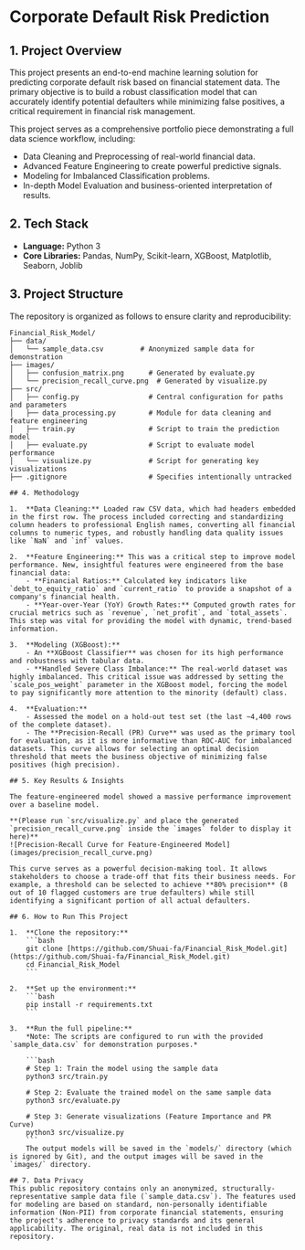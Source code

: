 # Corporate Default Risk Prediction

## 1. Project Overview

This project presents an end-to-end machine learning solution for predicting corporate default risk based on financial statement data. The primary objective is to build a robust classification model that can accurately identify potential defaulters while minimizing false positives, a critical requirement in financial risk management.

This project serves as a comprehensive portfolio piece demonstrating a full data science workflow, including:
- Data Cleaning and Preprocessing of real-world financial data.
- Advanced Feature Engineering to create powerful predictive signals.
- Modeling for Imbalanced Classification problems.
- In-depth Model Evaluation and business-oriented interpretation of results.

## 2. Tech Stack
- **Language:** Python 3
- **Core Libraries:** Pandas, NumPy, Scikit-learn, XGBoost, Matplotlib, Seaborn, Joblib

## 3. Project Structure
The repository is organized as follows to ensure clarity and reproducibility:
```text
Financial_Risk_Model/
├── data/
│   └── sample_data.csv         # Anonymized sample data for demonstration
├── images/
│   ├── confusion_matrix.png      # Generated by evaluate.py
│   └── precision_recall_curve.png  # Generated by visualize.py
├── src/
│   ├── config.py                 # Central configuration for paths and parameters
│   ├── data_processing.py        # Module for data cleaning and feature engineering
│   ├── train.py                  # Script to train the prediction model
│   ├── evaluate.py               # Script to evaluate model performance
│   └── visualize.py              # Script for generating key visualizations
├── .gitignore                    # Specifies intentionally untracked

## 4. Methodology

1.  **Data Cleaning:** Loaded raw CSV data, which had headers embedded in the first row. The process included correcting and standardizing column headers to professional English names, converting all financial columns to numeric types, and robustly handling data quality issues like `NaN` and `inf` values.

2.  **Feature Engineering:** This was a critical step to improve model performance. New, insightful features were engineered from the base financial data:
    - **Financial Ratios:** Calculated key indicators like `debt_to_equity_ratio` and `current_ratio` to provide a snapshot of a company's financial health.
    - **Year-over-Year (YoY) Growth Rates:** Computed growth rates for crucial metrics such as `revenue`, `net_profit`, and `total_assets`. This step was vital for providing the model with dynamic, trend-based information.

3.  **Modeling (XGBoost):**
    - An **XGBoost Classifier** was chosen for its high performance and robustness with tabular data.
    - **Handled Severe Class Imbalance:** The real-world dataset was highly imbalanced. This critical issue was addressed by setting the `scale_pos_weight` parameter in the XGBoost model, forcing the model to pay significantly more attention to the minority (default) class.

4.  **Evaluation:**
    - Assessed the model on a hold-out test set (the last ~4,400 rows of the complete dataset).
    - The **Precision-Recall (PR) Curve** was used as the primary tool for evaluation, as it is more informative than ROC-AUC for imbalanced datasets. This curve allows for selecting an optimal decision threshold that meets the business objective of minimizing false positives (high precision).

## 5. Key Results & Insights

The feature-engineered model showed a massive performance improvement over a baseline model.

**(Please run `src/visualize.py` and place the generated `precision_recall_curve.png` inside the `images` folder to display it here)**
![Precision-Recall Curve for Feature-Engineered Model](images/precision_recall_curve.png)

This curve serves as a powerful decision-making tool. It allows stakeholders to choose a trade-off that fits their business needs. For example, a threshold can be selected to achieve **80% precision** (8 out of 10 flagged customers are true defaulters) while still identifying a significant portion of all actual defaulters.

## 6. How to Run This Project

1.  **Clone the repository:**
    ```bash
    git clone [https://github.com/Shuai-fa/Financial_Risk_Model.git](https://github.com/Shuai-fa/Financial_Risk_Model.git)
    cd Financial_Risk_Model
    ```

2.  **Set up the environment:**
    ```bash
    pip install -r requirements.txt
    ```

3.  **Run the full pipeline:**
    *Note: The scripts are configured to run with the provided `sample_data.csv` for demonstration purposes.*
    
    ```bash
    # Step 1: Train the model using the sample data
    python3 src/train.py

    # Step 2: Evaluate the trained model on the same sample data
    python3 src/evaluate.py

    # Step 3: Generate visualizations (Feature Importance and PR Curve)
    python3 src/visualize.py
    ```
    The output models will be saved in the `models/` directory (which is ignored by Git), and the output images will be saved in the `images/` directory.

## 7. Data Privacy
This public repository contains only an anonymized, structurally-representative sample data file (`sample_data.csv`). The features used for modeling are based on standard, non-personally identifiable information (Non-PII) from corporate financial statements, ensuring the project's adherence to privacy standards and its general applicability. The original, real data is not included in this repository.
